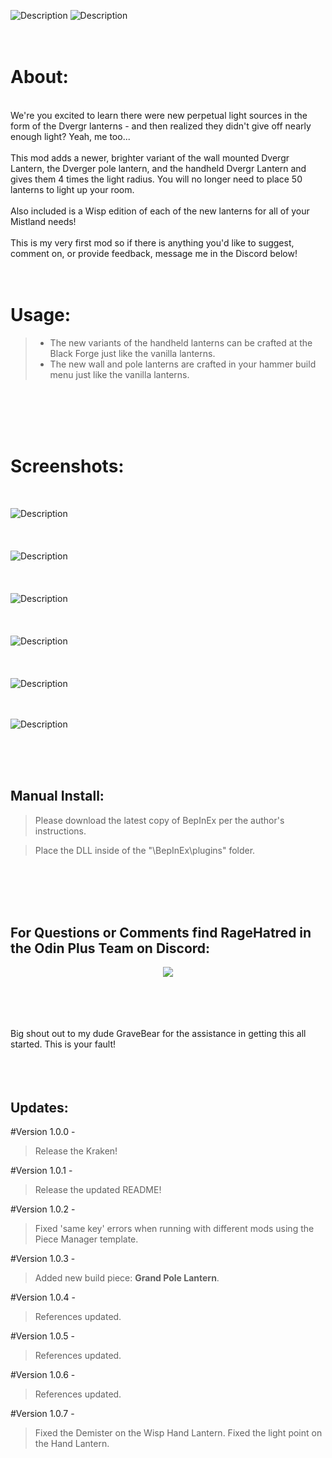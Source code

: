 ![Description](https://cdn.discordapp.com/attachments/219318105619300352/1065748983584145511/BetterLanternsLogo.png)
![Description](https://cdn.discordapp.com/attachments/845837321647161364/1065837908193464340/Created_By.png)
<br/>
<br/>
<br/>

<h1>  About: </h1>  
<br/>
We're you excited to learn there were new perpetual light sources in the form of the Dvergr lanterns - and then realized they didn't give off nearly enough light?   Yeah, me too...
<br/>  
<br/> 
This mod adds a newer, brighter variant of the wall mounted Dvergr Lantern, the Dverger pole lantern, and the handheld Dvergr Lantern and gives them 4 times the light radius.  You will no longer need to place 50 lanterns to light up your room.  
<br/>
<br/>
Also included is a Wisp edition of each of the new lanterns for all of your Mistland needs!
<br/>
<br/>
This is my very first mod so if there is anything you'd like to suggest, comment on, or provide feedback, message me in the Discord below!
<br/>
<br/>
<br/>
<h1>  Usage: </h1>  

>* The new variants of the handheld lanterns can be crafted at the Black Forge just like the vanilla lanterns.
>* The new wall and pole lanterns are crafted in your hammer build menu just like the vanilla lanterns.

<br/>
<br/>
<br/>
<br/>
<h1>  Screenshots:</h1>  
<br/>


![Description](https://cdn.discordapp.com/attachments/845837321647161364/1065819630268076133/BetterLanternComparison.png)
<br/>
<br/>
<br/>
<br/>
![Description](https://cdn.discordapp.com/attachments/845837321647161364/1065819653286404156/BetterPoleLanternComparison.png)
<br/>
<br/>
<br/>
<br/>
![Description](https://cdn.discordapp.com/attachments/845837321647161364/1065827143214432306/HandLanternComparison.jpg)
<br/>
<br/>
<br/>
<br/>
![Description](https://cdn.discordapp.com/attachments/845837321647161364/1065828401673404466/WispHandLantern.jpg)
<br/>
<br/>
<br/>
<br/>
![Description](https://cdn.discordapp.com/attachments/845837321647161364/1065829363376980028/WispWallLantern.jpg)<br/>
<br/>
<br/>

![Description](https://cdn.discordapp.com/attachments/845837321647161364/1065829381542522950/WispPoleLantern.jpg)

</details>




<br/>  
<br/> 
<br/>  


<h2> Manual Install: </h2>

>  Please download the latest copy of BepInEx per the author's instructions.

>  Place the DLL inside of the "\BepInEx\plugins\" folder.

<br/>
<br/>
<br/>
<br/>
<p>

<p align="center"><h2>For Questions or Comments find RageHatred in the Odin Plus Team on Discord:</h2></p>

<p align="center"><a href="https://discord.gg/mbkPcvu9ax"><img src="https://i.imgur.com/Ji3u63C.png"></a></p>
<br/>
<br/>
<br/>
<br/>
Big shout out to my dude GraveBear for the assistance in getting this all started.  This is your fault!
<br/>
<br/>
<br/>
<br/>

<h2> Updates: </h2>

#Version 1.0.0 -
<br/>
> Release the Kraken!

#Version 1.0.1 -
> Release the updated README!

#Version 1.0.2 -
> Fixed 'same key' errors when running with different mods using the Piece Manager template.

#Version 1.0.3 -
> Added new build piece: <strong>Grand Pole Lantern</strong>.

#Version 1.0.4 -
> References updated.

#Version 1.0.5 -
> References updated.

#Version 1.0.6 -
> References updated.

#Version 1.0.7 -
> Fixed the Demister on the Wisp Hand Lantern.
> Fixed the light point on the Hand Lantern.